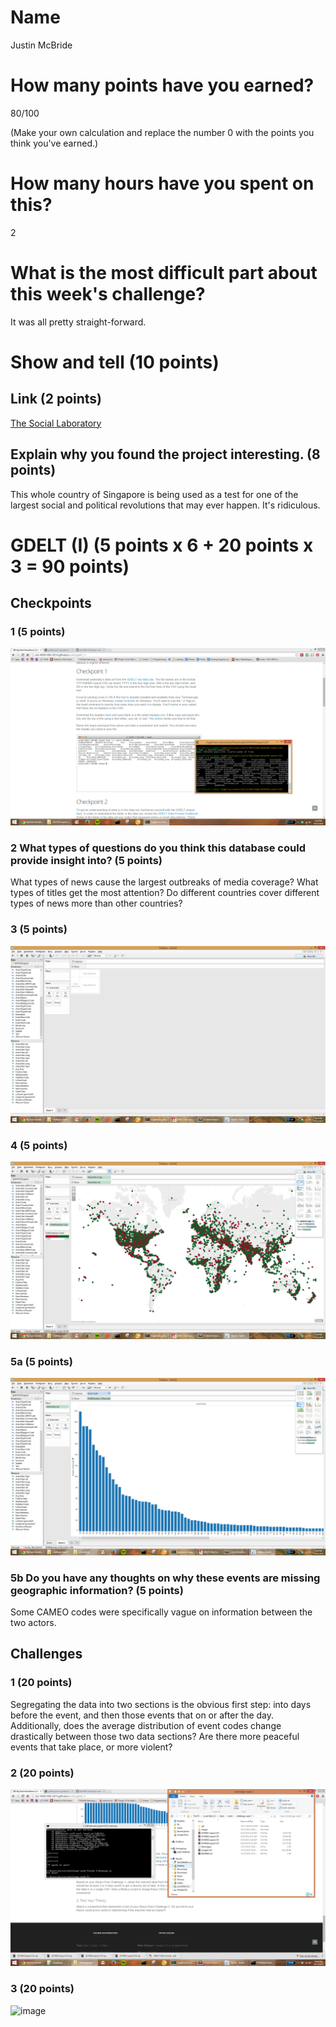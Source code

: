 # Name

Justin McBride

# How many points have you earned?

80/100

(Make your own calculation and replace the number 0 with the points you think you've earned.)

# How many hours have you spent on this?

2

# What is the most difficult part about this week's challenge?

It was all pretty straight-forward. 

# Show and tell (10 points)

## Link (2 points)

[The Social Laboratory](http://www.foreignpolicy.com/articles/2014/07/29/the_social_laboratory_singapore_surveillance_state)

## Explain why you found the project interesting. (8 points)

This whole country of Singapore is being used as a test for one of the largest social and political revolutions that may ever happen. It's ridiculous.

# GDELT (I) (5 points x 6 + 20 points x 3 = 90 points)

## Checkpoints

### 1 (5 points)

![image](images/CP1.png?raw=true)

### 2 What types of questions do you think this database could provide insight into? (5 points)

What types of news cause the largest outbreaks of media coverage?
What types of titles get the most attention?
Do different countries cover different types of news more than other countries?

### 3 (5 points)

![image](images/CP3.png?raw=true)

### 4 (5 points)

![image](images/CP4.png?raw=true)

### 5a (5 points)

![image](images/CP5.png?raw=true)

### 5b Do you have any thoughts on why these events are missing geographic information? (5 points)

Some CAMEO codes were specifically vague on information between the two actors.

## Challenges

### 1 (20 points)
Segregating the data into two sections is the obvious first step: into days before the event, and then those events that on or after the day. Additionally, does the average distribution of event codes change drastically between those two data sections? Are there more peaceful events that take place, or more violent?

### 2 (20 points)

![image](images/CH2.png?raw=true)

### 3 (20 points)

![image](images/CH3.png?raw=true)

